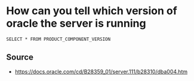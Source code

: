 ﻿# How can you tell which version of oracle the server is running

    SELECT * FROM PRODUCT_COMPONENT_VERSION

## Source

 * <https://docs.oracle.com/cd/B28359_01/server.111/b28310/dba004.htm>
